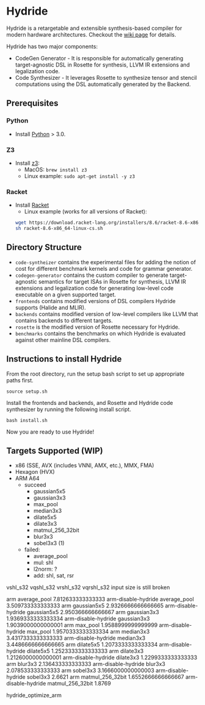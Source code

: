 # Hydride

Hydride is a retargetable and extensible synthesis-based compiler for modern hardware architectures. Checkout the [wiki page](https://github.com/AkashIwnK/Hydride/wiki) for details.

Hydride has two major components:
- CodeGen Generator - It is responsible for automatically generating target-agnostic DSL in Rosette for synthesis, LLVM IR extensions and legalization code.
- Code Synthesizer - It leverages Rosette to synthesize tensor and stencil computations using the DSL automatically generated by the Backend.

## Prerequisites

### Python
- Install [Python](https://www.python.org/downloads/) > 3.0.

### Z3
- Install [z3](https://github.com/Z3Prover/z3):
    - MacOS: `brew install z3`
    - Linux example: `sudo apt-get install -y z3`

### Racket 
- Install [Racket](https://download.racket-lang.org/)
    - Linux example (works for all versions of Racket): 
    ```bash
    wget https://download.racket-lang.org/installers/8.6/racket-8.6-x86_64-linux-cs.sh
    sh racket-8.6-x86_64-linux-cs.sh
    ```

## Directory Structure
- `code-syntheizer` contains the experimental files for adding the notion of cost for different benchmark kernels and code for grammar generator.
- `codegen-generator` contains the custom compiler to generate target-agnostic semantics for target ISAs in Rosette for synthesis, LLVM IR extensions and legalization code for generating low-level code executable on a given supported target.
- `frontends` contains modified versions of DSL compilers Hydride supports (Halide and MLIR).
- `backends` contains modified version of low-level compilers like LLVM that contains backends to different targets.
- `rosette` is the modified version of Rosette necessary for Hydride.
- `benchmarks` contains the benchmarks on which Hydride is evaluated against other mainline DSL compilers.

## Instructions to install Hydride
From the root directory, run the setup bash script to set up appropriate paths first.
```
source setup.sh
```
Install the frontends and backends, and Rosette and Hydride code synthesizer by running the following install script. 
```
bash install.sh
```
Now you are ready to use Hydride!

## Targets Supported (WIP)
- x86 (SSE, AVX (includes VNNI, AMX, etc.), MMX, FMA)
- Hexagon (HVX)
- ARM A64
    - succeed
        - gaussian5x5
        - gaussian3x3
        - max_pool
        - median3x3
        - dilate5x5
        - dilate3x3
        - matmul_256_32bit
        - blur3x3
        - sobel3x3 (1)
    - failed:
        - average_pool
        - mul: shl
        - l2norm: ?
        - add: shl, sat, rsr

vshl_s32
vqshl_s32
vrshl_s32
vqrshl_s32
input size is still broken

arm average_pool
7.812633333333333
arm-disable-hydride average_pool
3.509733333333333
arm gaussian5x5
2.9326666666666665
arm-disable-hydride gaussian5x5
2.950366666666667
arm gaussian3x3
1.9369333333333334
arm-disable-hydride gaussian3x3
1.9039000000000001
arm max_pool
1.9588999999999999
arm-disable-hydride max_pool
1.9570333333333334
arm median3x3
3.4317333333333333
arm-disable-hydride median3x3
3.4486666666666665
arm dilate5x5
1.2073333333333334
arm-disable-hydride dilate5x5
1.2523333333333333
arm dilate3x3
1.2126000000000001
arm-disable-hydride dilate3x3
1.2299333333333333
arm blur3x3
2.136433333333333
arm-disable-hydride blur3x3
2.078533333333333
arm sobel3x3
3.1666000000000003
arm-disable-hydride sobel3x3
2.6621
arm matmul_256_32bit
1.6552666666666667
arm-disable-hydride matmul_256_32bit
1.8769


hydride_optimize_arm

